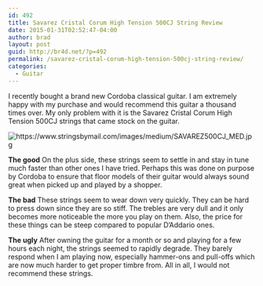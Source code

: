 ```yaml
---
id: 492
title: Savarez Cristal Corum High Tension 500CJ String Review
date: 2015-01-31T02:52:47-04:00
author: brad
layout: post
guid: http://br4d.net/?p=492
permalink: /savarez-cristal-corum-high-tension-500cj-string-review/
categories:
  - Guitar
---
```

I recently bought a brand new Cordoba classical guitar. I am extremely happy with my purchase and would recommend this guitar a thousand times over. My only problem with it is the Savarez Cristal Corum High Tension 500CJ strings that came stock on the guitar.

<img class="float-left" src="https://www.stringsbymail.com/images/medium/SAVAREZ500CJ_MED.jpg" alt="https://www.stringsbymail.com/images/medium/SAVAREZ500CJ_MED.jpg" />

**The good**
On the plus side, these strings seem to settle in and stay in tune much faster than other ones I have tried. Perhaps this was done on purpose by Cordoba to ensure that floor models of their guitar would always sound great when picked up and played by a shopper.

**The bad**
These strings seem to wear down very quickly. They can be hard to press down since they are so stiff. The trebles are very dull and it only becomes more noticeable the more you play on them. Also, the price for these things can be steep compared to popular D’Addario ones.

**The ugly**
After owning the guitar for a month or so and playing for a few hours each night, the strings seemed to rapidly degrade. They barely respond when I am playing now, especially hammer-ons and pull-offs which are now much harder to get proper timbre from. All in all, I would not recommend these strings.
